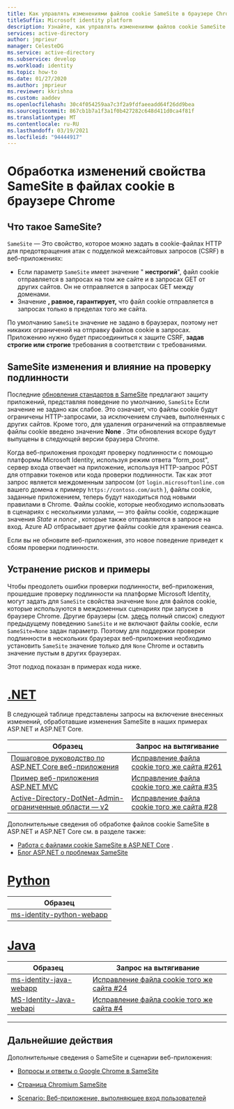 ```yaml
---
title: Как управлять изменениями файлов cookie SameSite в браузере Chrome | Службы
titleSuffix: Microsoft identity platform
description: Узнайте, как управлять изменениями файлов cookie SameSite в браузере Chrome.
services: active-directory
author: jmprieur
manager: CelesteDG
ms.service: active-directory
ms.subservice: develop
ms.workload: identity
ms.topic: how-to
ms.date: 01/27/2020
ms.author: jmprieur
ms.reviewer: kkrishna
ms.custom: aaddev
ms.openlocfilehash: 30c4f054259aa7c3f2a9fdfaeeadd64f26dd9bea
ms.sourcegitcommit: 867cb1b7a1f3a1f0b427282c648d411d0ca4f81f
ms.translationtype: MT
ms.contentlocale: ru-RU
ms.lasthandoff: 03/19/2021
ms.locfileid: "94444917"
---
```

# <a name="handle-samesite-cookie-changes-in-chrome-browser"></a>Обработка изменений свойства SameSite в файлах cookie в браузере Chrome

## <a name="what-is-samesite"></a>Что такое SameSite?

`SameSite` — Это свойство, которое можно задать в cookie-файлах HTTP для предотвращения атак с подделкой межсайтовых запросов (CSRF) в веб-приложениях:

- Если параметр `SameSite` имеет значение " **нестрогий**", файл cookie отправляется в запросах на том же сайте и в запросах GET от других сайтов. Он не отправляется в запросах GET между доменами.
- Значение **, равное, гарантирует,** что файл cookie отправляется в запросах только в пределах того же сайта.

По умолчанию `SameSite` значение не задано в браузерах, поэтому нет никаких ограничений на отправку файлов cookie в запросах. Приложению нужно будет присоединиться к защите CSRF, **задав строгие или** **строгие** требования в соответствии с требованиями.

## <a name="samesite-changes-and-impact-on-authentication"></a>SameSite изменения и влияние на проверку подлинности

Последние [обновления стандартов в SameSite](https://tools.ietf.org/html/draft-west-cookie-incrementalism-00) предлагают защиту приложений, представляя поведение по умолчанию, `SameSite` Если значение не задано как слабое. Это означает, что файлы cookie будут ограничены HTTP-запросами, за исключением случаев, выполненных с других сайтов. Кроме того, для удаления ограничений на отправляемые файлы cookie введено значение **None** . Эти обновления вскоре будут выпущены в следующей версии браузера Chrome.

Когда веб-приложения проходят проверку подлинности с помощью платформы Microsoft Identity, используя режим ответа "form_post", сервер входа отвечает на приложение, используя HTTP-запрос POST для отправки токенов или кода проверки подлинности. Так как этот запрос является междоменным запросом (от `login.microsoftonline.com` вашего домена к примеру `https://contoso.com/auth` ), файлы cookie, заданные приложением, теперь будут находиться под новыми правилами в Chrome. Файлы cookie, которые необходимо использовать в сценариях с несколькими узлами, — это файлы cookie, содержащие значения *State* и *nonce* , которые также отправляются в запросе на вход. Azure AD отбрасывает другие файлы cookie для хранения сеанса.

Если вы не обновите веб-приложения, это новое поведение приведет к сбоям проверки подлинности.

## <a name="mitigation-and-samples"></a>Устранение рисков и примеры

Чтобы преодолеть ошибки проверки подлинности, веб-приложения, прошедшие проверку подлинности на платформе Microsoft Identity, могут задать для `SameSite` свойства значение `None` для файлов cookie, которые используются в междоменных сценариях при запуске в браузере Chrome.
Другие браузеры (см. [здесь](https://www.chromium.org/updates/same-site/incompatible-clients) полный список) следуют предыдущему поведению `SameSite` и не включают файлы cookie, если `SameSite=None` задан параметр.
Поэтому для поддержки проверки подлинности в нескольких браузерах веб-приложения необходимо установить `SameSite` значение только для `None` Chrome и оставить значение пустым в других браузерах.

Этот подход показан в примерах кода ниже.

# <a name="net"></a>[.NET](#tab/dotnet)

В следующей таблице представлены запросы на включение внесенных изменений, обработавшие изменения SameSite в наших примерах ASP.NET и ASP.NET Core.

| Образец | Запрос на вытягивание |
| ------ | ------------ |
|  [Пошаговое руководство по ASP.NET Core веб-приложения](https://github.com/Azure-Samples/active-directory-aspnetcore-webapp-openidconnect-v2)  |  [Исправление файла cookie того же сайта #261](https://github.com/Azure-Samples/active-directory-aspnetcore-webapp-openidconnect-v2/pull/261)  |
|  [Пример веб-приложения ASP.NET MVC](https://github.com/Azure-Samples/ms-identity-aspnet-webapp-openidconnect)  |  [Исправление файла cookie того же сайта #35](https://github.com/Azure-Samples/ms-identity-aspnet-webapp-openidconnect/pull/35)  |
|  [Active-Directory-DotNet-Admin-ограниченные области — v2](https://github.com/azure-samples/active-directory-dotnet-admin-restricted-scopes-v2)  |  [Исправление файла cookie того же сайта #28](https://github.com/Azure-Samples/active-directory-dotnet-admin-restricted-scopes-v2/pull/28)  |

Дополнительные сведения об обработке файлов cookie SameSite в ASP.NET и ASP.NET Core см. в разделе также:

- [Работа с файлами cookie SameSite в ASP.NET Core](/aspnet/core/security/samesite) .
- [Блог ASP.NET о проблемах SameSite](https://devblogs.microsoft.com/aspnet/upcoming-samesite-cookie-changes-in-asp-net-and-asp-net-core/)

# <a name="python"></a>[Python](#tab/python)

| Образец |
| ------ |
|  [ms-identity-python-webapp](https://github.com/Azure-Samples/ms-identity-python-webapp)  |

# <a name="java"></a>[Java](#tab/java)

| Образец | Запрос на вытягивание |
| ------ | ------------ |
|  [ms-identity-java-webapp](https://github.com/Azure-Samples/ms-identity-java-webapp)  | [Исправление файла cookie того же сайта #24](https://github.com/Azure-Samples/ms-identity-java-webapp/pull/24)
|  [MS-Identity-Java-webapi](https://github.com/Azure-Samples/ms-identity-java-webapi)  | [Исправление файла cookie того же сайта #4](https://github.com/Azure-Samples/ms-identity-java-webapi/pull/4)

---

## <a name="next-steps"></a>Дальнейшие действия

Дополнительные сведения о SameSite и сценарии веб-приложения:

- [Вопросы и ответы о Google Chrome в SameSite](https://www.chromium.org/updates/same-site/faq)

- [Страница Chromium SameSite](https://www.chromium.org/updates/same-site)

- [Scenario: Веб-приложение, выполняющее вход пользователей](scenario-web-app-sign-user-overview.md)